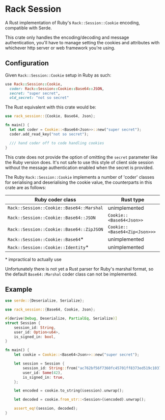 # Rack Session

A Rust implementation of Ruby's `Rack::Session::Cookie` encoding, compatible
with Serde.

This crate only handles the encoding/decoding and message authentication,
you'll have to manage setting the cookies and attributes with whichever http
server or web framework you're using.

## Configuration

Given `Rack::Session::Cookie` setup in Ruby as such:

```ruby
use Rack::Session::Cookie,
  coder: Rack::Session::Cookie::Base64::JSON,
  secret: "super secret",
  old_secret: "not so secret"
```

The Rust equivalent with this crate would be:

```rust
use rack_session::{Cookie, Base64, Json};

fn main() {
  let mut coder = Cookie::<Base64<Json>>::new("super secret");
  coder.add_read_key("not so secret");

  /// hand coder off to code handling cookies
}
```

This crate does not provide the option of omitting the `secret` parameter like
the Ruby version does. It's not safe to use this style of client side session
without the message authentication enabled when the secret is provided.

The Ruby `Rack::Session::Cookie` implements a number of 'coder' classes for
serialising and deserialising the cookie value, the counterparts in this crate
are as follows:

| Ruby coder class                         | Rust type                     |
| ---------------------------------------- | ----------------------------- |
| `Rack::Session::Cookie::Base64::Marshal` | unimplemented                 |
| `Rack::Session::Cookie::Base64::JSON`    | `Cookie::<Base64<Json>>`      |
| `Rack::Session::Cookie::Base64::ZipJSON` | `Cookie::<Base64<Zip<Json>>>` |
| `Rack::Session::Cookie::Base64`*         | unimplemented                 |
| `Rack::Session::Cookie::Identity`*       | unimplemented                 |

\* impractical to actually use

Unfortunately there is not yet a Rust parser for Ruby's marshal format, so the
default `Base64::Marshal` coder class can not be implemented.

## Example

```rust
use serde::{Deserialize, Serialize};

use rack_session::{Base64, Cookie, Json};

#[derive(Debug, Deserialize, PartialEq, Serialize)]
struct Session {
    session_id: String,
    user_id: Option<u64>,
    is_signed_in: bool,
}

fn main() {
    let cookie = Cookie::<Base64<Json>>::new("super secret");

    let session = Session {
        session_id: String::from("ac762bf56f7360fc45701ff8373ed519c103762bf57bec09d5280659f59cb038"),
        user_id: Some(42),
        is_signed_in: true,
    };

    let encoded = cookie.to_string(&session).unwrap();

    let decoded = cookie.from_str::<Session>(&encoded).unwrap();

    assert_eq!(session, decoded);
}
```
